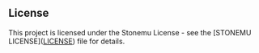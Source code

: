 ## License

This project is licensed under the Stonemu License - see the [STONEMU LICENSE](<a href="LICENSE">LICENSE</a>) file for details.


